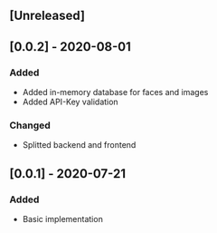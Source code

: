 ## [Unreleased]


## [0.0.2] - 2020-08-01
### Added
- Added in-memory database for faces and images
- Added API-Key validation

### Changed
- Splitted backend and frontend


## [0.0.1] - 2020-07-21
### Added
- Basic implementation
